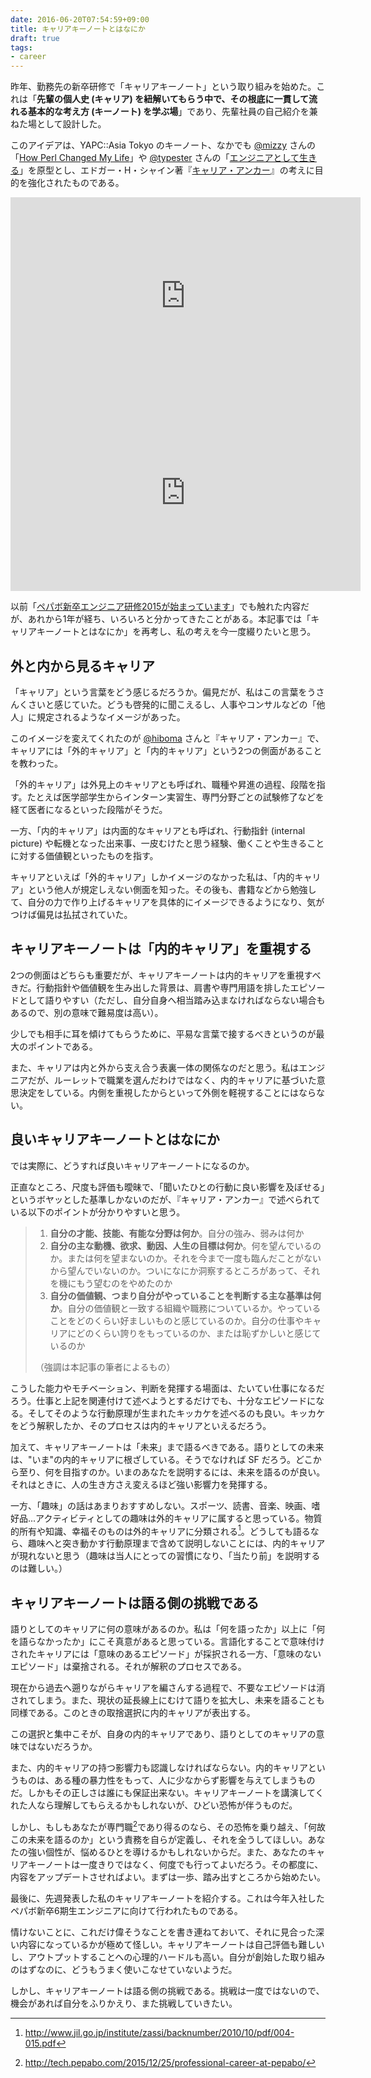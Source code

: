 ```yaml
---
date: 2016-06-20T07:54:59+09:00
title: キャリアキーノートとはなにか
draft: true
tags:
- career
---
```

昨年、勤務先の新卒研修で「キャリアキーノート」という取り組みを始めた。これは「**先輩の個人史 (キャリア) を紐解いてもらう中で、その根底に一貫して流れる基本的な考え方 (キーノート) を学ぶ場**」であり、先輩社員の自己紹介を兼ねた場として設計した。

このアイデアは、YAPC::Asia Tokyo のキーノート、なかでも [@mizzy](https://twitter.com/gosukenator) さんの「[How Perl Changed My Life](http://yapcasia.org/2012/talk/show/79991522-db79-11e1-be22-0d4e6aeab6a4)」や [@typester](https://twitter.com/typester) さんの「[エンジニアとして生きる](http://yapcasia.org/2014/talk/show/4c1b9652-0c86-11e4-aec0-ad686aeab6a4)」を原型とし、エドガー・H・シャイン著『[キャリア・アンカー](http://www.amazon.co.jp/gp/product/4561233857/ref=as_li_ss_tl?ie=UTF8&camp=247&creative=7399&creativeASIN=4561233857&linkCode=as2&tag=hifumiass-22)』<img src="http://ir-jp.amazon-adsystem.com/e/ir?t=hifumiass-22&l=as2&o=9&a=4561233857" width="1" height="1" border="0" alt="" style="border:none !important; margin:0px !important;" />の考えに目的を強化されたものである。

<iframe width="560" height="315" src="https://www.youtube.com/embed/wxUxFdFxd0Y" frameborder="0" allowfullscreen></iframe>

<iframe width="560" height="315" src="https://www.youtube.com/embed/2LxmtTMVsZA" frameborder="0" allowfullscreen></iframe>

以前「[ペパボ新卒エンジニア研修2015が始まっています](/2015/06/14/pepabo-engineer-training-2015/)」でも触れた内容だが、あれから1年が経ち、いろいろと分かってきたことがある。本記事では「キャリアキーノートとはなにか」を再考し、私の考えを今一度綴りたいと思う。

外と内から見るキャリア
---

「キャリア」という言葉をどう感じるだろうか。偏見だが、私はこの言葉をうさんくさいと感じていた。どうも啓発的に聞こえるし、人事やコンサルなどの「他人」に規定されるようなイメージがあった。

このイメージを変えてくれたのが [@hiboma](https://twitter.com/hiboma) さんと『キャリア・アンカー』で、キャリアには「外的キャリア」と「内的キャリア」という2つの側面があることを教わった。

「外的キャリア」は外見上のキャリアとも呼ばれ、職種や昇進の過程、段階を指す。たとえば医学部学生からインターン実習生、専門分野ごとの試験修了などを経て医者になるといった段階がそうだ。

一方、「内的キャリア」は内面的なキャリアとも呼ばれ、行動指針 (internal picture) や転機となった出来事、一皮むけたと思う経験、働くことや生きることに対する価値観といったものを指す。

キャリアといえば「外的キャリア」しかイメージのなかった私は、「内的キャリア」という他人が規定しえない側面を知った。その後も、書籍などから勉強して、自分の力で作り上げるキャリアを具体的にイメージできるようになり、気がつけば偏見は払拭されていた。

キャリアキーノートは「内的キャリア」を重視する
---

2つの側面はどちらも重要だが、キャリアキーノートは内的キャリアを重視すべきだ。行動指針や価値観を生み出した背景は、肩書や専門用語を排したエピソードとして語りやすい（ただし、自分自身へ相当踏み込まなければならない場合もあるので、別の意味で難易度は高い）。

少しでも相手に耳を傾けてもらうために、平易な言葉で接するべきというのが最大のポイントである。

また、キャリアは内と外から支え合う表裏一体の関係なのだと思う。私はエンジニアだが、ルーレットで職業を選んだわけではなく、内的キャリアに基づいた意思決定をしている。内側を重視したからといって外側を軽視することにはならない。

良いキャリアキーノートとはなにか
---

では実際に、どうすれば良いキャリアキーノートになるのか。

正直なところ、尺度も評価も曖昧で、「聞いたひとの行動に良い影響を及ぼせる」というボヤッとした基準しかないのだが、『キャリア・アンカー』で述べられている以下のポイントが分かりやすいと思う。

> 1. **自分の才能、技能、有能な分野は何か**。自分の強み、弱みは何か
> 1. **自分の主な動機、欲求、動因、人生の目標は何か**。何を望んでいるのか。または何を望まないのか。それを今まで一度も臨んだことがないから望んでいないのか。ついになにか洞察するところがあって、それを機にもう望むのをやめたのか
> 1. **自分の価値観、つまり自分がやっていることを判断する主な基準は何か**。自分の価値観と一致する組織や職務についているか。やっていることをどのくらい好ましいものと感じているのか。自分の仕事やキャリアにどのくらい誇りをもっているのか、または恥ずかしいと感じているのか
>
> （強調は本記事の筆者によるもの）

こうした能力やモチベーション、判断を発揮する場面は、たいてい仕事になるだろう。仕事と上記を関連付けて述べようとするだけでも、十分なエピソードになる。そしてそのような行動原理が生まれたキッカケを述べるのも良い。キッカケをどう解釈したか、そのプロセスは内的キャリアといえるだろう。

加えて、キャリアキーノートは「未来」まで語るべきである。語りとしての未来は、"いま"の内的キャリアに根ざしている。そうでなければ SF だろう。どこから至り、何を目指すのか。いまのあなたを説明するには、未来を語るのが良い。それはときに、人の生き方さえ変えるほど強い影響力を発揮する。

一方、「趣味」の話はあまりおすすめしない。スポーツ、読書、音楽、映画、嗜好品...アクティビティとしての趣味は外的キャリアに属すると思っている。物質的所有や知識、幸福そのものは外的キャリアに分類される[^1]。どうしても語るなら、趣味へと突き動かす行動原理まで含めて説明しないことには、内的キャリアが現れないと思う（趣味は当人にとっての習慣になり、「当たり前」を説明するのは難しい。）

キャリアキーノートは語る側の挑戦である
---

語りとしてのキャリアに何の意味があるのか。私は「何を語ったか」以上に「何を語らなかったか」にこそ真意があると思っている。言語化することで意味付けされたキャリアには「意味のあるエピソード」が採択される一方、「意味のないエピソード」は棄捨される。それが解釈のプロセスである。

現在から過去へ遡りながらキャリアを編さんする過程で、不要なエピソードは消されてしまう。また、現状の延長線上にむけて語りを拡大し、未来を語ることも同様である。このときの取捨選択に内的キャリアが表出する。

この選択と集中こそが、自身の内的キャリアであり、語りとしてのキャリアの意味ではないだろうか。

また、内的キャリアの持つ影響力も認識しなければならない。内的キャリアというものは、ある種の暴力性をもって、人に少なからず影響を与えてしまうものだ。しかもその正しさは誰にも保証出来ない。キャリアキーノートを講演してくれた人なら理解してもらえるかもしれないが、ひどい恐怖が伴うものだ。

しかし、もしもあなたが専門職[^2]であり得るのなら、その恐怖を乗り越え、「何故この未来を語るのか」という責務を自らが定義し、それを全うしてほしい。あなたの強い個性が、悩めるひとを導けるかもしれないからだ。また、あなたのキャリアキーノートは一度きりではなく、何度でも行ってよいだろう。その都度に、内容をアップデートさせればよい。まずは一歩、踏み出すところから始めたい。

最後に、先週発表した私のキャリアキーノートを紹介する。これは今年入社したペパボ新卒6期生エンジニアに向けて行われたものである。

<script async class="speakerdeck-embed" data-id="73b3c4b2c1644663969a0fff5cd4634c" data-ratio="1.77777777777778" src="//speakerdeck.com/assets/embed.js"></script>

情けないことに、これだけ偉そうなことを書き連ねておいて、それに見合った深い内容になっているかが極めて怪しい。キャリアキーノートは自己評価も難しいし、アウトプットすることへの心理的ハードルも高い。自分が創始した取り組みのはずなのに、どうもうまく使いこなせていないようだ。

しかし、キャリアキーノートは語る側の挑戦である。挑戦は一度ではないので、機会があれば自分をふりかえり、また挑戦していきたい。

[^1]: http://www.jil.go.jp/institute/zassi/backnumber/2010/10/pdf/004-015.pdf
[^2]: http://tech.pepabo.com/2015/12/25/professional-career-at-pepabo/
